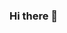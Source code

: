 ### Hi there 👋

<!--
**HarshitChari/HarshitChari** is a ✨ _special_ ✨ repository because its `README.md` (this file) appears on your GitHub profile.
[![Harshit's github stats](https://github-readme-stats.vercel.app/api?username=HarshitChari)](https://github.com/anuraghazra/github-readme-stats)

- 🔭 I’m currently working on Cyber Security
- 🌱 I’m currently learning React.js
- 📫 How to reach me: harshit.josh@gmail.com
-->
